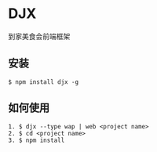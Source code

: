 # DJX

到家美食会前端框架

## 安装

    $ npm install djx -g

## 如何使用

    1. $ djx --type wap | web <project name>
    2. $ cd <project name>
    3. $ npm install

